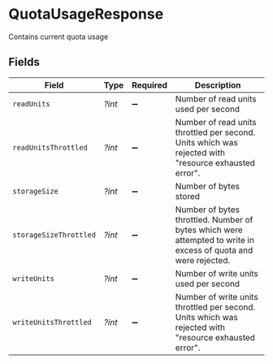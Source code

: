 # QuotaUsageResponse

Contains current quota usage


## Fields

| Field                                                                                                          | Type                                                                                                           | Required                                                                                                       | Description                                                                                                    |
| -------------------------------------------------------------------------------------------------------------- | -------------------------------------------------------------------------------------------------------------- | -------------------------------------------------------------------------------------------------------------- | -------------------------------------------------------------------------------------------------------------- |
| `readUnits`                                                                                                    | *?int*                                                                                                         | :heavy_minus_sign:                                                                                             | Number of read units used per second                                                                           |
| `readUnitsThrottled`                                                                                           | *?int*                                                                                                         | :heavy_minus_sign:                                                                                             | Number of read units throttled per second. Units which was rejected with "resource exhausted error".           |
| `storageSize`                                                                                                  | *?int*                                                                                                         | :heavy_minus_sign:                                                                                             | Number of bytes stored                                                                                         |
| `storageSizeThrottled`                                                                                         | *?int*                                                                                                         | :heavy_minus_sign:                                                                                             | Number of bytes throttled. Number of bytes which were attempted to write in excess of quota and were rejected. |
| `writeUnits`                                                                                                   | *?int*                                                                                                         | :heavy_minus_sign:                                                                                             | Number of write units used per second                                                                          |
| `writeUnitsThrottled`                                                                                          | *?int*                                                                                                         | :heavy_minus_sign:                                                                                             | Number of write units throttled per second. Units which was rejected with "resource exhausted error".          |